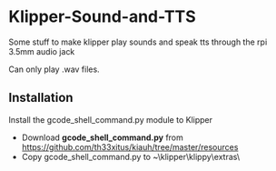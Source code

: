 # Klipper-Sound-and-TTS
Some stuff to make klipper play sounds and speak tts through the rpi 3.5mm audio jack

Can only play .wav files. 

## Installation
Install the gcode_shell_command.py module to Klipper
 - Download **gcode_shell_command.py** from https://github.com/th33xitus/kiauh/tree/master/resources
 - Copy gcode_shell_command.py to ~\klipper\klippy\extras\


